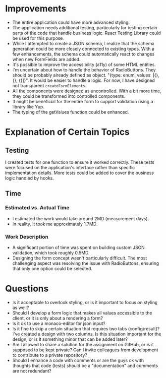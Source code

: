 # Improvements

- The entire application could have more advanced styling.
- The application needs additional testing, particularly for testing certain parts of the code that handle business logic. React Testing Library could be used for this purpose.
- While I attempted to create a JSON schema, I realize that the schema generation could be more closely connected to existing types. With a few enhancements, the schema could automatically react to changes when new FormFields are added.
- It's possible to improve the accessibility (a11y) of some HTML entities.
- I'm uncertain about how to handle the behavior of RadioButtons. They should be probably already defined as object. "{type: enum, values: [{}, {}, {}]}". It would be easier to handle a logic. For now, I have designed not transparent `createFormElements`.
- All the components were designed as uncontrolled. With a bit more time, they could be transformed into controlled components.
- It might be beneficial for the entire form to support validation using a library like Yup.
- The typing of the getValues function could be enhanced.

# Explanation of Certain Topics

## Testing

I created tests for one function to ensure it worked correctly. These tests were focused on the application's interface rather than specific implementation details. More tests could be added to cover the business logic handled by hooks.

## Time

### Estimated vs. Actual Time

- I estimated the work would take around 2MD (measurement days).
- In reality, it took me approximately 1.7MD.

### Work Description

- A significant portion of time was spent on building custom JSON validation, which took roughly 0.5MD.
- Designing the form concept wasn't particularly difficult. The most challenging aspect was resolving the issue with RadioButtons, ensuring that only one option could be selected.

# Questions

- Is it acceptable to overlook styling, or is it important to focus on styling as well?
- Should I develop a form logic that makes all values accessible to the client, or it is only about a rendering a form?
- Is it ok to use a monaco-editor for json input?
- Is it fine to skip a certain situation that requires two tabs (config\result)? I've created a design with two columns. Is this situation important for the design, or is it something minor that can be added later?
- Am I allowed to share a solution for the assignment on GitHub, or is it supposed to be kept private? Can I invite colleagues from development to contribute to a private repository?
- Should I enhance a code with comments or are the guys ok with thoughts that code (tests) should be a "documentation" and comments are not redundant?